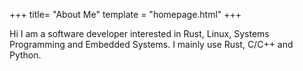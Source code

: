 +++
title= "About Me"
template = "homepage.html"
+++

Hi I am a software developer interested in Rust, Linux, Systems Programming and Embedded Systems. I mainly use Rust, C/C++ and Python.
